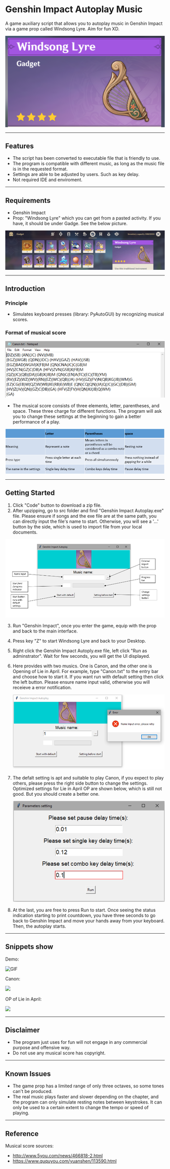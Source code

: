 # Genshin Impact Autoplay Music
A game auxiliary script that allows you to autoplay music in Genshin Impact via a game prop called Windsong Lyre. Aim for fun XD.

![Screenshot](https://github.com/FancleX/Genshin-Impact-Autoplay/blob/main/Images/WindsongLyre.png)

***
## Features
* The script has been converted to executable file that is friendly to use.
* The program is compatible with different music, as long as the music file is in the requested format.
* Settings are able to be adjusted by users. Such as key delay.
* Not required IDE and enviroment.
***
## Requirements
* Genshin Impact
* Prop: "Windsong Lyre" which you can get from a pasted activity. If you have, it should be under Gadge. See the below picture.

![Screenshot](https://github.com/FancleX/Genshin-Impact-Autoplay/blob/main/Images/Location.png)

***
## Introduction
### Principle
* Simulates keyboard presses (library: PyAutoGUI) by recognizing musical scores.
### Format of musical score
![Screenshot](https://github.com/FancleX/Genshin-Impact-Autoplay/blob/main/Images/Score_c.png)

* The musical score consists of three elements, letter, parentheses, and space. These three charge for different functions. The program will ask you to change these settings at the beginning to gain a better performance of a play.

![Screenshot](https://github.com/FancleX/Genshin-Impact-Autoplay/blob/main/Images/Explaination.PNG)

***
## Getting Started
1. Click "Code" button to download a zip file.
2. After upzipping, go to src folder and find "Genshin Impact Autoplay.exe" file. Please ensure if songs and the exe file are at the same path, you can directly input the file's name to start. Otherwise, you will see a '...' button by the side, which is used to import file from your local documents.

![Screenshot](https://github.com/FancleX/Genshin-Impact-Autoplay/blob/main/Images/Explain1.png)

3. Run "Genshin Impact", once you enter the game, equip with the prop and back to the main interface.
4. Press key "Z" to start Windsong Lyre and back to your Desktop. 
5. Right click the Genshin Impact Autoply.exe file, left click "Run as adminstrator". Wait for few seconds, you will get the UI displayed.
6. Here provides with two musics. One is Canon, and the other one is Opening of Lie in April. For example, type "Canon.txt" to the entry bar and choose how to start it. If you want run with default setting then click the left button. Please ensure name input valid, otherwise you will receieve a error notification.

	![Screenshot](https://github.com/FancleX/Genshin-Impact-Autoplay/blob/main/Images/Error.png)

7. The defalt setting is apt and suitable to play Canon, if you expect to play others, please press the right side button to change the settings. Optimized settings for Lie in April OP are shown below, which is still not good. But you should create a better one.

	![Screenshot](https://github.com/FancleX/Genshin-Impact-Autoplay/blob/main/Images/Setting.png)

8. At the last, you are free to press Run to start. Once seeing the status indication starting to print countdown, you have three seconds to go back to Genshin Impact and move your hands away from your keyboard. Then, the autoplay starts.

***
## Snippets show
Demo:

![GIF]()

Canon:

[![](https://res.cloudinary.com/marcomontalbano/image/upload/v1621880532/video_to_markdown/images/youtube--pgvWKjzbRHw-c05b58ac6eb4c4700831b2b3070cd403.jpg)](https://youtu.be/pgvWKjzbRHw "")

OP of Lie in April:

[![](https://res.cloudinary.com/marcomontalbano/image/upload/v1621880818/video_to_markdown/images/youtube--5GQwYB2WExo-c05b58ac6eb4c4700831b2b3070cd403.jpg)](https://youtu.be/5GQwYB2WExo "")
***
## Disclaimer
* The program just uses for fun will not engage in any commercial purpose and offensive way. 
* Do not use any musical score has copyright.
***
## Known Issues
* The game prop has a limited range of only three octaves, so some tones can't be produced.
* The real music plays faster and slower depending on the chapter, and the program can only simulate resting notes between keystrokes. It can only be used to a certain extent to change the tempo or speed of playing.
***
## Reference
Musical score sources:
* http://www.5you.com/news/466818-2.html
* https://www.ququyou.com/yuanshen/113590.html
